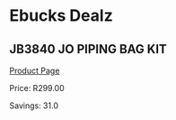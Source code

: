 
# Ebucks Dealz
## JB3840 JO PIPING BAG KIT
[Product Page](https://www.ebucks.com/web/shop/productSelected.do?prodId=1136032927&catId=704983235)

Price: R299.00

Savings: 31.0


	